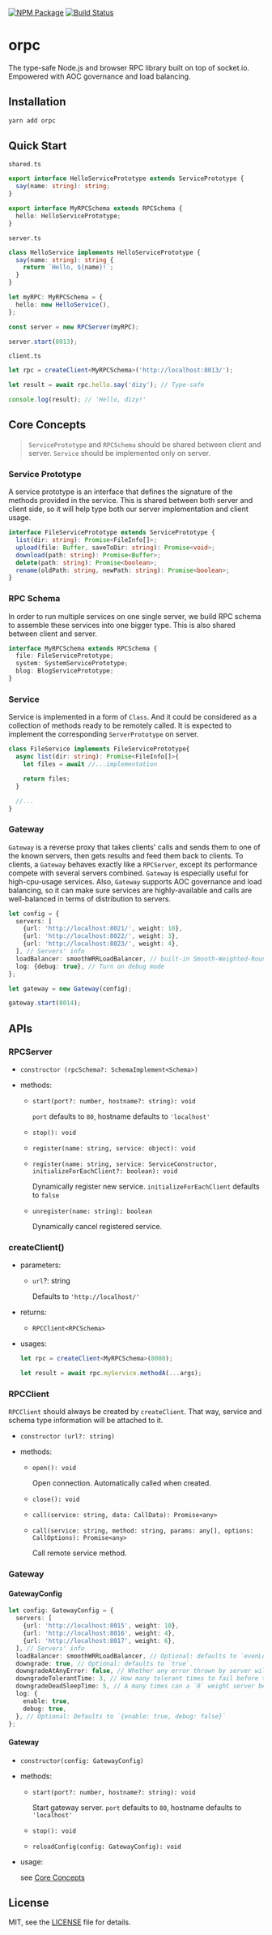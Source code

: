 [![NPM Package](https://badge.fury.io/js/orpc.svg)](https://www.npmjs.com/package/orpc) [![Build Status](https://travis-ci.org/dizys/orpc.svg?branch=master)](https://travis-ci.org/dizys/orpc)

# orpc

The type-safe Node.js and browser RPC library built on top of socket.io. Empowered with AOC governance and load balancing.

## Installation

```sh
yarn add orpc
```

## Quick Start

`shared.ts`

```ts
export interface HelloServicePrototype extends ServicePrototype {
  say(name: string): string;
}

export interface MyRPCSchema extends RPCSchema {
  hello: HelloServicePrototype;
}
```

`server.ts`

```ts
class HelloService implements HelloServicePrototype {
  say(name: string): string {
    return `Hello, ${name}!`;
  }
}

let myRPC: MyRPCSchema = {
  hello: new HelloService(),
};

const server = new RPCServer(myRPC);

server.start(8013);
```

`client.ts`

```ts
let rpc = createClient<MyRPCSchema>('http://localhost:8013/');

let result = await rpc.hello.say('dizy'); // Type-safe

console.log(result); // 'Hello, dizy!'
```

## Core Concepts

> `ServicePrototype` and `RPCSchema` should be shared between client and server. `Service` should be implemented only on server.

### Service Prototype

A service prototype is an interface that defines the signature of the methods provided in the service. This is shared between both server and client side, so it will help type both our server implementation and client usage.

```ts
interface FileServicePrototype extends ServicePrototype {
  list(dir: string): Promise<FileInfo[]>;
  upload(file: Buffer, saveToDir: string): Promise<void>;
  download(path: string): Promise<Buffer>;
  delete(path: string): Promise<boolean>;
  rename(oldPath: string, newPath: string): Promise<boolean>;
}
```

### RPC Schema

In order to run multiple services on one single server, we build RPC schema to assemble these services into one bigger type. This is also shared between client and server.

```ts
interface MyRPCSchema extends RPCSchema {
  file: FileServicePrototype;
  system: SystemServicePrototype;
  blog: BlogServicePrototype;
}
```

### Service

Service is implemented in a form of `Class`. And it could be considered as a collection of methods ready to be remotely called. It is expected to implement the corresponding `ServerPrototype` on server.

```ts
class FileService implements FileServicePrototype{
  async list(dir: string): Promise<FileInfo[]>{
    let files = await //...implementation

    return files;
  }

  //...
}
```

### Gateway

`Gateway` is a reverse proxy that takes clients' calls and sends them to one of the known servers, then gets results and feed them back to clients. To clients, a `Gateway` behaves exactly like a `RPCServer`, except its performance compete with several servers combined. `Gateway` is especially useful for high-cpu-usage services. Also, `Gateway` supports AOC governance and load balancing, so it can make sure services are highly-available and calls are well-balanced in terms of distribution to servers.

```ts
let config = {
  servers: [
    {url: 'http://localhost:8021/', weight: 10},
    {url: 'http://localhost:8022/', weight: 3},
    {url: 'http://localhost:8023/', weight: 4},
  ], // Servers' info
  loadBalancer: smoothWRRLoadBalancer, // built-in Smooth-Weighted-Round-Robin LoadBalancer
  log: {debug: true}, // Turn on debug mode
};

let gateway = new Gateway(config);

gateway.start(8014);
```

## APIs

### RPCServer

- `constructor (rpcSchema?: SchemaImplement<Schema>)`
- methods:

  - `start(port?: number, hostname?: string): void`

    `port` defaults to `80`, hostname defaults to `'localhost'`

  - `stop(): void`

  - `register(name: string, service: object): void`

  - `register(name: string, service: ServiceConstructor, initializeForEachClient?: boolean): void`

    Dynamically register new service. `initializeForEachClient` defaults to `false`

  - `unregister(name: string): boolean`

    Dynamically cancel registered service.

### createClient()

- parameters:

  - `url`?: string

    Defaults to `'http://localhost/'`

- returns:

  - `RPCClient<RPCSchema>`

- usages:

  ```ts
  let rpc = createClient<MyRPCSchema>(8080);

  let result = await rpc.myService.methodA(...args);
  ```

### RPCClient

`RPCClient` should always be created by `createClient`. That way, service and schema type information will be attached to it.

- `constructor (url?: string)`
- methods:

  - `open(): void`

    Open connection. Automatically called when created.

  - `close(): void`

  - `call(service: string, data: CallData): Promise<any>`

  - `call(service: string, method: string, params: any[], options: CallOptions): Promise<any>`

    Call remote service method.

### Gateway

#### GatewayConfig

```ts
let config: GatewayConfig = {
  servers: [
    {url: 'http://localhost:8015', weight: 10},
    {url: 'http://localhost:8016', weight: 4},
    {url: 'http://localhost:8017', weight: 6},
  ], // Servers' info
  loadBalancer: smoothWRRLoadBalancer, // Optional: defaults to `evenLoadBalancer`.
  downgrade: true, // Optional: defaults to `true`.
  downgradeAtAnyError: false, // Whether any error thrown by server will cause its downgrade. Optional: defaults to `false`.
  downgradeTolerantTime: 3, // How many tolerant times to fail before the server is downgraded to `0` weight. Optional: defaults to `3`.
  downgradeDeadSleepTime: 5, // A many times can a `0` weight server be offered a chance to revive. Optional: defaults to `5`.
  log: {
    enable: true,
    debug: true,
  }, // Optional: Defaults to `{enable: true, debug: false}`
};
```

#### Gateway

- `constructor(config: GatewayConfig)`
- methods:

  - `start(port?: number, hostname?: string): void`

    Start gateway server. `port` defaults to `80`, hostname defaults to `'localhost'`

  - `stop(): void`

  - `reloadConfig(config: GatewayConfig): void`

- usage:

  see [Core Concepts](#Core-Concepts)

## License

MIT, see the [LICENSE](/LICENSE) file for details.
